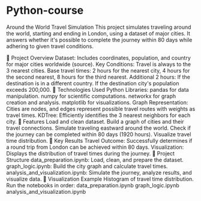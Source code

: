 # Python-course
 Around the World Travel Simulation
This project simulates traveling around the world, starting and ending in London, using a dataset of major cities. It answers whether it's possible to complete the journey within 80 days while adhering to given travel conditions.

📜 Project Overview
Dataset: Includes coordinates, population, and country for major cities worldwide (source).
Key Conditions:
Travel is always to the 3 nearest cities.
Base travel times:
2 hours for the nearest city,
4 hours for the second nearest,
8 hours for the third nearest.
Additional 2 hours:
If the destination is in a different country.
If the destination city's population exceeds 200,000.
🧰 Technologies Used
Python Libraries:
pandas for data manipulation.
numpy for scientific computations.
networkx for graph creation and analysis.
matplotlib for visualizations.
Graph Representation: Cities are nodes, and edges represent possible travel routes with weights as travel times.
KDTree: Efficiently identifies the 3 nearest neighbors for each city.
🚀 Features
Load and clean dataset.
Build a graph of cities and their travel connections.
Simulate traveling eastward around the world.
Check if the journey can be completed within 80 days (1920 hours).
Visualize travel time distribution.
🔎 Key Results
Travel Outcome: Successfully determines if a round trip from London can be achieved within 80 days.
Visualization: Displays the distribution of travel times during the journey.
📂 Project Structure
data_preparation.ipynb: Load, clean, and prepare the dataset.
graph_logic.ipynb: Build the city graph and calculate travel times.
analysis_and_visualization.ipynb: Simulate the journey, analyze results, and visualize data.
🎨 Visualization Example
Histogram of travel time distribution.
Run the notebooks in order:
data_preparation.ipynb
graph_logic.ipynb
analysis_and_visualization.ipynb
